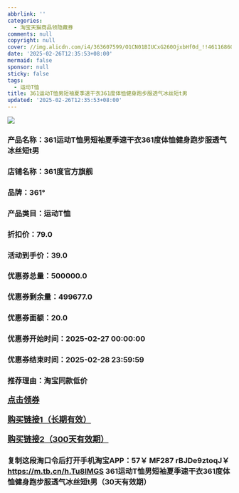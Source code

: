 ```yaml
---
abbrlink: ''
categories:
  - 淘宝天猫商品领隐藏券
comments: null
copyright: null
cover: //img.alicdn.com/i4/363607599/O1CN01BIUCxG260OjxbHf0d_!!4611686018427385391-0-item_pic.jpg
date: '2025-02-26T12:35:53+08:00'
mermaid: false
sponsor: null
sticky: false
tags:
  - 运动T恤
title: 361运动T恤男短袖夏季速干衣361度体恤健身跑步服透气冰丝短t男
updated: '2025-02-26T12:35:53+08:00'
--- 
```


![](//img.alicdn.com/i4/363607599/O1CN01BIUCxG260OjxbHf0d_!!4611686018427385391-0-item_pic.jpg)

### 产品名称：361运动T恤男短袖夏季速干衣361度体恤健身跑步服透气冰丝短t男
### 店铺名称：361度官方旗舰
### 品牌：361°
### 产品类目：运动T恤
### 折扣价：79.0
### 活动到手价：39.0
### 优惠券总量：500000.0
### 优惠券剩余量：499677.0
### 优惠券面额：20.0
### 优惠券开始时间：2025-02-27 00:00:00	
### 优惠券结束时间：2025-02-28 23:59:59	
### 推荐理由：淘宝同款低价

<p style="font-size: 18px; font-weight: bold;">
  <a href="https://uland.taobao.com/coupon/edetail?e=tNng%2FXLynN%2BlhHvvyUNXZfh8CuWt5YH5OVuOuRD5gLJMmdsrkidbOWBzzpT26idJRDle13iJlvGZuCyuDJNqVtVQkGbX2OoDVjEXqAKPXGDIcOk5cNVEGlfkRy7M98Qp2mwCY5fS7rVrTdT7cgXf6jgYSYpxmYtMmW8MANQNN4dGK7FTSL1b62sLw6HqmIR9sxpV0ZUDFKmfAvntl%2Bn00%2FNfXInjPDC2dIIJ3uNXh6i%2FQvo9IsQr0Jn%2F69y19sy6DIdjawiQc38E%2BdAb1JoOOvpOQbflrye44LJELOCpGyzHK1KNfRNOWvaUYgkWyRcnwdTDcYflJn5lBRYM90QVRw%3D%3D&traceId=21665f9817407225954674899d132c&union_lens=lensId%3AOPT%401740722608%40213f91cb_0def_1954b271b07_5657%4001%40eyJmbG9vcklkIjo3MzM1NH0ie" target="_blank">点击领券</a>
</p>
<p style="font-size: 18px; font-weight: bold;">
  <a href="https://s.click.taobao.com/t?e=m%3D2%26s%3Dd2tWYzebvHRw4vFB6t2Z2ueEDrYVVa64K7Vc7tFgwiHjf2vlNIV67kyLuerTQxoGUkCu4LW4fHX3ID%2FV1RqsF4wnCJeELi4I%2FIEn%2BS1IjHAB0ghlTd7WlZVm%2FOAUUFw71qrpxiwMoCNxc1AtbZGVS6B3EMzhKPXip8CxZCi2tnKMHuv7RoNv0Q0jFsbsQ7KWeJY5iezrEF%2FvS0h8bGEEgecR79LcWOuNE2DaWgM%2F4Til%2BHVl4085H%2FowgA%2FrmMWHtM7yFVcfj3Nv%2BdQcxB3rX8YJSha3z5pM4JOed0Rxa6NgdCyx4DaLrGmDhUEDb62UxgxdTc00KD8%3D" target="_blank">购买链接1（长期有效）</a>
</p>
<p style="font-size: 18px; font-weight: bold;">
  <a href="https://s.click.taobao.com/uYccVNs" target="_blank">购买链接2（300天有效期）</a>
</p>

### 复制这段淘口令后打开手机淘宝APP：57￥ MF287 rBJDe9ztoqJ￥ https://m.tb.cn/h.Tu8IMGS  361运动T恤男短袖夏季速干衣361度体恤健身跑步服透气冰丝短t男（30天有效期）
